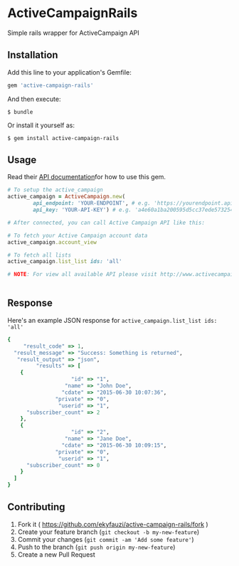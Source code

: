 # ActiveCampaignRails

Simple rails wrapper for ActiveCampaign API

## Installation

Add this line to your application's Gemfile:

```ruby
gem 'active-campaign-rails'
```

And then execute:

    $ bundle

Or install it yourself as:

    $ gem install active-campaign-rails

## Usage

Read their [API documentation](http://www.activecampaign.com/api/overview.php)for how to use this gem.

```ruby
# To setup the active_campaign
active_campaign = ActiveCampaign.new(
        api_endpoint: 'YOUR-ENDPOINT', # e.g. 'https://yourendpoint.api-us1.com'
        api_key: 'YOUR-API-KEY') # e.g. 'a4e60a1ba200595d5cc37ede5732545184165e'

# After connected, you can call Active Campaign API like this:

# To fetch your Active Campaign account data
active_campaign.account_view

# To fetch all lists
active_campaign.list_list ids: 'all'

# NOTE: For view all available API please visit http://www.activecampaign.com/api/overview.php
 
```

## Response

Here's an example JSON response for `active_campaign.list_list ids: 'all'` 

```ruby
{
     "result_code" => 1,
  "result_message" => "Success: Something is returned",
   "result_output" => "json",
         "results" => [
    {
                    "id" => "1",
                  "name" => "John Doe",
                 "cdate" => "2015-06-30 10:07:36",
               "private" => "0",
                "userid" => "1",
      "subscriber_count" => 2
    },
    {
                    "id" => "2",
                  "name" => "Jane Doe",
                 "cdate" => "2015-06-30 10:09:15",
               "private" => "0",
                "userid" => "1",
      "subscriber_count" => 0
    }
  ]
}
```


## Contributing

1. Fork it ( https://github.com/ekyfauzi/active-campaign-rails/fork )
2. Create your feature branch (`git checkout -b my-new-feature`)
3. Commit your changes (`git commit -am 'Add some feature'`)
4. Push to the branch (`git push origin my-new-feature`)
5. Create a new Pull Request
